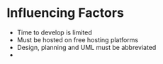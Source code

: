 # Influencing Factors

  * Time to develop is limited 
  * Must be hosted on free hosting platforms
  * Design, planning and UML must be abbreviated 
* 